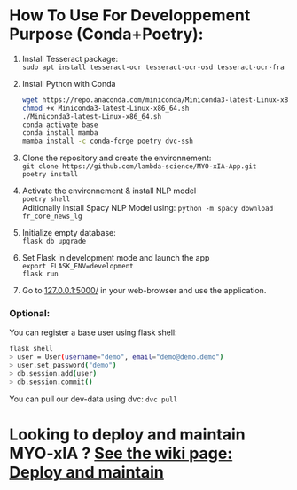 # How To Use For Developpement Purpose (Conda+Poetry):
1. Install Tesseract package:    
   `sudo apt install tesseract-ocr tesseract-ocr-osd tesseract-ocr-fra`  

2. Install Python with Conda
   ```bash
   wget https://repo.anaconda.com/miniconda/Miniconda3-latest-Linux-x86_64.sh
   chmod +x Miniconda3-latest-Linux-x86_64.sh
   ./Miniconda3-latest-Linux-x86_64.sh
   conda activate base
   conda install mamba
   mamba install -c conda-forge poetry dvc-ssh
   ```
4. Clone the repository and create the environnement:  
   `git clone https://github.com/lambda-science/MYO-xIA-App.git`  
   `poetry install`
   
4. Activate the environnement  & install NLP model  
   `poetry shell`  
   Aditionally install Spacy NLP Model using: `python -m spacy download fr_core_news_lg`

5. Initialize empty database:  
   `flask db upgrade`

6. Set Flask in development mode and launch the app  
   `export FLASK_ENV=development`  
   `flask run`

7. Go to [127.0.0.1:5000/](http://127.0.0.1:5000/) in your web-browser and use the application.

### Optional:

You can register a base user using flask shell:
```bash
flask shell
> user = User(username="demo", email="demo@demo.demo")
> user.set_password("demo")
> db.session.add(user)
> db.session.commit()
```

You can pull our dev-data using dvc:
`dvc pull`

# Looking to deploy and maintain MYO-xIA ? [See the wiki page: Deploy and maintain](https://github.com/lambda-science/MYO-xIA-App/wiki/MYO-xIA-Deployment,-update-and-maintainability.)
